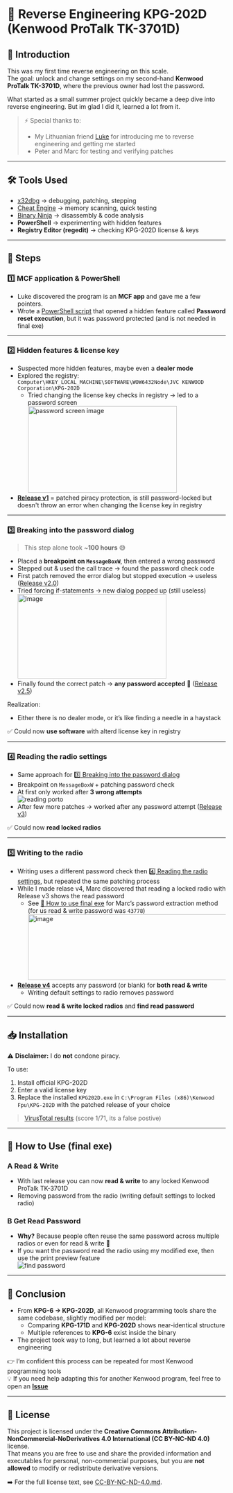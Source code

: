 # 🔧 Reverse Engineering KPG-202D (Kenwood ProTalk TK-3701D)

## 📖 Introduction
This was my first time reverse engineering on this scale.  
The goal: unlock and change settings on my second-hand **Kenwood ProTalk TK-3701D**, where the previous owner had lost the password.  

What started as a small summer project quickly became a deep dive into reverse engineering. But im glad I did it, learned a lot from it.  

> ⚡ Special thanks to:  
> - My Lithuanian friend [Luke](https://github.com/DeprecatedLuke) for introducing me to reverse engineering and getting me started  
> - Peter and Marc for testing and verifying patches  

---

## 🛠️ Tools Used
- [x32dbg](https://x64dbg.com/) → debugging, patching, stepping  
- [Cheat Engine](https://cheatengine.org/) → memory scanning, quick testing  
- [Binary Ninja](https://binary.ninja/) → disassembly & code analysis  
- **PowerShell** → experimenting with hidden features  
- **Registry Editor (regedit)** → checking KPG-202D license & keys  

---

## 🚀 Steps

### 1️⃣ MCF application & PowerShell
- Luke discovered the program is an **MCF app** and gave me a few pointers.  
- Wrote a [PowerShell script](https://github.com/JesperKuipers/KPG-202D/blob/master/Reset_Password-KPG202D.ps1) that opened a hidden feature called **Password reset execution**, but it was password protected (and is not needed in final exe)  

---

### 2️⃣ Hidden features & license key
- Suspected more hidden features, maybe even a **dealer mode**  
- Explored the registry:  ```Computer\HKEY_LOCAL_MACHINE\SOFTWARE\WOW6432Node\JVC KENWOOD Corporation\KPG-202D```
  - Tried changing the license key checks in registry → led to a password screen<br><img width="343" height="200" alt="password screen image" src="https://github.com/user-attachments/assets/7ae95b1f-b85a-4daa-ba63-6bf1be216052" />
- [**Release v1**](https://github.com/JesperKuipers/KPG-202D/releases/tag/exe) = patched piracy protection, is still password-locked but doesn't throw an error when changing the license key in registry  

---

### 3️⃣ Breaking into the password dialog
> This step alone took ~**100 hours** 😅  

- Placed a **breakpoint on `MessageBoxW`**, then entered a wrong password  
- Stepped out & used the call trace → found the password check code  
- First patch removed the error dialog but stopped execution → useless ([Release v2.0](https://github.com/JesperKuipers/KPG-202D/releases/tag/exe))  
- Tried forcing if-statements → new dialog popped up (still useless) <br> <img width="343" height="195" alt="image" src="https://github.com/user-attachments/assets/85f5b2a5-18a2-4816-8e63-51603f81e6bb" />
- Finally found the correct patch → **any password accepted** 🎉 ([Release v2.5](https://github.com/JesperKuipers/KPG-202D/releases/tag/exe))  

Realization:  
- Either there is no dealer mode, or it’s like finding a needle in a haystack

✅ Could now **use software** with alterd license key in registry  

---

### 4️⃣ Reading the radio settings
- Same approach for [3️⃣ Breaking into the password dialog](#3%EF%B8%8F⃣-breaking-into-the-password-dialog)
- Breakpoint on `MessageBoxW` + patching password check  
- At first only worked after **3 wrong attempts**<br> ![reading porto](https://github.com/user-attachments/assets/ff1a1d50-7f0f-4b47-9e75-0b1aaad21135)
- After few more patches → worked after any password attempt ([Release v3](https://github.com/JesperKuipers/KPG-202D/releases/tag/exe))  

✅ Could now **read locked radios**  

---

### 5️⃣ Writing to the radio
- Writing uses a different password check then [4️⃣ Reading the radio settings](#4%EF%B8%8F⃣-reading-the-radio-settings), but repeated the same patching process  
- While I made relase v4, Marc discovered that reading a locked radio with Release v3 shows the read password
  - See [📘 How to use final exe](#-how-to-use-final-exe) for Marc’s password extraction method     
(for us read & write password was `43778`) <br><img width="718" height="152" alt="image" src="https://github.com/user-attachments/assets/40b8b7e6-29db-4406-a089-be6d6e57786d" />
- [**Release v4**](https://github.com/JesperKuipers/KPG-202D/releases/tag/exe) accepts any password (or blank) for **both read & write**  
  - Writing default settings to radio removes password 

✅ Could now **read & write locked radios** and **find read password** 

---

## 📥 Installation
⚠️ **Disclaimer:** I do **not** condone piracy.  

To use:  
1. Install official KPG-202D  
2. Enter a valid license key  
3. Replace the installed `KPG202D.exe` in `C:\Program Files (x86)\Kenwood Fpu\KPG-202D` with the patched release of your choice
> [VirusTotal results](https://www.virustotal.com/gui/file/6b7d32bc713478e32095e2715c44be6da2a6b481da232fbc34822f8fbf4c098a/detection) (score 1/71, its a false postive)  

---

## 📘 How to Use (final exe)
### A Read & Write
- With last release you can now **read & write** to any locked Kenwood ProTalk TK-3701D
- Removing password from the radio (writing default settings to locked radio)
### B Get Read Password
- **Why?** Because people often reuse the same password across multiple radios or even for read & write 🚨 
- If you want the password read the radio using my modified exe, then use the print preview feature <br>![find password](https://github.com/user-attachments/assets/cb7e7d73-3c1e-4c50-88b2-b2f82c20aa6e)

 
---

## 🏁 Conclusion
- From **KPG-6 → KPG-202D**, all Kenwood programming tools share the same codebase, slightly modified per model:  
  - Comparing **KPG-171D** and **KPG-202D** shows near-identical structure  
  - Multiple references to **KPG-6** exist inside the binary
- The project took way to long, but learned a lot about reverse engineering   

👉 I’m confident this process can be repeated for most Kenwood programming tools  
💡 If you need help adapting this for another Kenwood program, feel free to open an [**Issue**](https://github.com/JesperKuipers/KPG-202D/issues/new)  

---

## 📜 License

This project is licensed under the **Creative Commons Attribution-NonCommercial-NoDerivatives 4.0 International (CC BY-NC-ND 4.0)** license.  
That means you are free to use and share the provided information and executables for personal, non-commercial purposes, but you are **not allowed** to modify or redistribute derivative versions.

➡️ For the full license text, see [CC-BY-NC-ND-4.0.md](./CC-BY-NC-ND-4.0.md).
